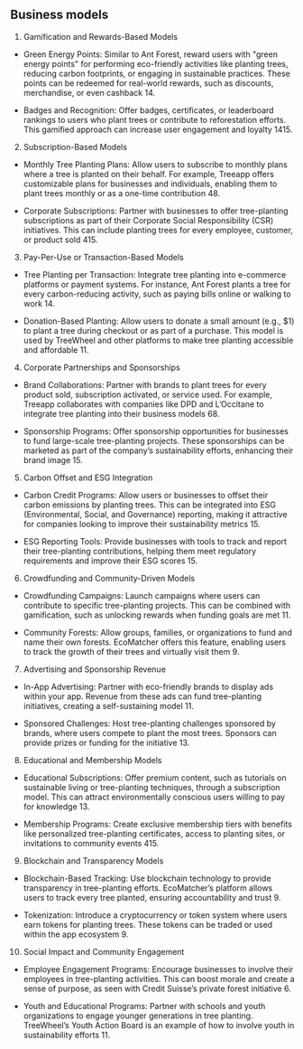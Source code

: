 ## Business models

1. Gamification and Rewards-Based Models

-    Green Energy Points: Similar to Ant Forest, reward users with "green energy points" for performing eco-friendly activities like planting trees, reducing carbon footprints, or engaging in sustainable practices. These points can be redeemed for real-world rewards, such as discounts, merchandise, or even cashback 14.

-   Badges and Recognition: Offer badges, certificates, or leaderboard rankings to users who plant trees or contribute to reforestation efforts. This gamified approach can increase user engagement and loyalty 1415.

2. Subscription-Based Models

-  Monthly Tree Planting Plans: Allow users to subscribe to monthly plans where a tree is planted on their behalf. For example, Treeapp offers customizable plans for businesses and individuals, enabling them to plant trees monthly or as a one-time contribution 48.

- Corporate Subscriptions: Partner with businesses to offer tree-planting subscriptions as part of their Corporate Social Responsibility (CSR) initiatives. This can include planting trees for every employee, customer, or product sold 415.

3. Pay-Per-Use or Transaction-Based Models

- Tree Planting per Transaction: Integrate tree planting into e-commerce platforms or payment systems. For instance, Ant Forest plants a tree for every carbon-reducing activity, such as paying bills online or walking to work 14.

- Donation-Based Planting: Allow users to donate a small amount (e.g., $1) to plant a tree during checkout or as part of a purchase. This model is used by TreeWheel and other platforms to make tree planting accessible and affordable 11.

4. Corporate Partnerships and Sponsorships

-  Brand Collaborations: Partner with brands to plant trees for every product sold, subscription activated, or service used. For example, Treeapp collaborates with companies like DPD and L’Occitane to integrate tree planting into their business models 68.

- Sponsorship Programs: Offer sponsorship opportunities for businesses to fund large-scale tree-planting projects. These sponsorships can be marketed as part of the company’s sustainability efforts, enhancing their brand image 15.

5. Carbon Offset and ESG Integration

-  Carbon Credit Programs: Allow users or businesses to offset their carbon emissions by planting trees. This can be integrated into ESG (Environmental, Social, and Governance) reporting, making it attractive for companies looking to improve their sustainability metrics 15.

-  ESG Reporting Tools: Provide businesses with tools to track and report their tree-planting contributions, helping them meet regulatory requirements and improve their ESG scores 15.

6. Crowdfunding and Community-Driven Models

-  Crowdfunding Campaigns: Launch campaigns where users can contribute to specific tree-planting projects. This can be combined with gamification, such as unlocking rewards when funding goals are met 11.

-  Community Forests: Allow groups, families, or organizations to fund and name their own forests. EcoMatcher offers this feature, enabling users to track the growth of their trees and virtually visit them 9.

7. Advertising and Sponsorship Revenue

-  In-App Advertising: Partner with eco-friendly brands to display ads within your app. Revenue from these ads can fund tree-planting initiatives, creating a self-sustaining model 11.

-  Sponsored Challenges: Host tree-planting challenges sponsored by brands, where users compete to plant the most trees. Sponsors can provide prizes or funding for the initiative 13.

8. Educational and Membership Models

-  Educational Subscriptions: Offer premium content, such as tutorials on sustainable living or tree-planting techniques, through a subscription model. This can attract environmentally conscious users willing to pay for knowledge 13.

-  Membership Programs: Create exclusive membership tiers with benefits like personalized tree-planting certificates, access to planting sites, or invitations to community events 415.

9. Blockchain and Transparency Models

- Blockchain-Based Tracking: Use blockchain technology to provide transparency in tree-planting efforts. EcoMatcher’s platform allows users to track every tree planted, ensuring accountability and trust 9.

-  Tokenization: Introduce a cryptocurrency or token system where users earn tokens for planting trees. These tokens can be traded or used within the app ecosystem 9.

10. Social Impact and Community Engagement

- Employee Engagement Programs: Encourage businesses to involve their employees in tree-planting activities. This can boost morale and create a sense of purpose, as seen with Credit Suisse’s private forest initiative 6.

- Youth and Educational Programs: Partner with schools and youth organizations to engage younger generations in tree planting. TreeWheel’s Youth Action Board is an example of how to involve youth in sustainability efforts 11.